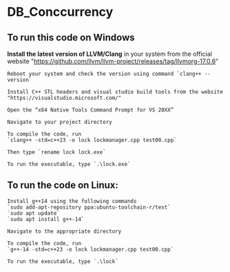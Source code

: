 # DB_Conccurrency

## To run this code on Windows

   **Install the latest version of LLVM/Clang** in your system from the official website  "https://github.com/llvm/llvm-project/releases/tag/llvmorg-17.0.6"

    Reboot your system and check the version using command `clang++ --version`

    Install C++ STL headers and visual studio build tools from the website "https://visualstudio.microsoft.com/"

    Open the “x64 Native Tools Command Prompt for VS 20XX”

    Navigate to your project directory

    To compile the code, run
    `clang++ -std=c++23 -o lock lockmanager.cpp test00.cpp`

    Then type `rename lock lock.exe`

    To run the executable, type `.\lock.exe`

## To run the code on Linux:

    Install g++14 using the following commands
    `sudo add-apt-repository ppa:ubuntu-toolchain-r/test`
    `sudo apt update`
    `sudo apt install g++-14`

    Navigate to the appropriate directory

    To compile the code, run
    `g++-14 -std=c++23 -o lock lockmanager.cpp test00.cpp`

    To run the executable, type `.\lock`
